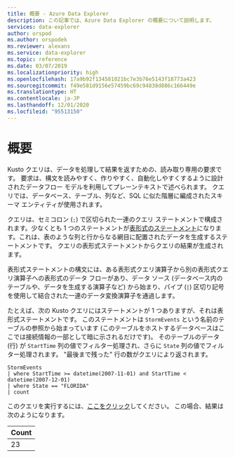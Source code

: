 ```yaml
---
title: 概要 - Azure Data Explorer
description: この記事では、Azure Data Explorer の概要について説明します。
services: data-explorer
author: orspod
ms.author: orspodek
ms.reviewer: alexans
ms.service: data-explorer
ms.topic: reference
ms.date: 03/07/2019
ms.localizationpriority: high
ms.openlocfilehash: 17a9b92f134581021bc7e3b76e5143f18773a423
ms.sourcegitcommit: f49e581d9156e57459bc69c94838d886c166449e
ms.translationtype: HT
ms.contentlocale: ja-JP
ms.lasthandoff: 12/01/2020
ms.locfileid: "95513150"
---
```

# <a name="overview"></a>概要

Kusto クエリは、データを処理して結果を返すための、読み取り専用の要求です。
要求は、構文を読みやすく、作りやすく、自動化しやすくするように設計されたデータフロー モデルを利用してプレーンテキストで述べられます。 クエリでは、データベース、テーブル、列など、SQL に似た階層に編成されたスキーマ エンティティが使用されます。

クエリは、セミコロン (`;`) で区切られた一連のクエリ ステートメントで構成されます。少なくとも 1 つのステートメントが[表形式のステートメント](tabularexpressionstatements.md)になります。これは、表のような列と行からなる網目に配置されたデータを生成するステートメントです。 クエリの表形式ステートメントからクエリの結果が生成されます。

表形式ステートメントの構文には、ある表形式クエリ演算子から別の表形式クエリ演算子への表形式のデータ フローがあり、データ ソース (データベース内のテーブルや、データを生成する演算子など) から始まり、パイプ (`|`) 区切り記号を使用して結合された一連のデータ変換演算子を通過します。

たとえば、次の Kusto クエリにはステートメントが 1 つありますが、それは表形式ステートメントです。 このステートメントは `StormEvents` という名前のテーブルの参照から始まっています (このテーブルをホストするデータベースはここでは接続情報の一部として暗に示されるだけです)。 そのテーブルのデータ (行) が `StartTime` 列の値でフィルター処理され、さらに `State` 列の値でフィルター処理されます。 "最後まで残った" 行の数がクエリにより返されます。

<!-- csl: https://help.kusto.windows.net:443/Samples -->
```kusto
StormEvents 
| where StartTime >= datetime(2007-11-01) and StartTime < datetime(2007-12-01)
| where State == "FLORIDA"  
| count 
```

このクエリを実行するには、[ここをクリック](https://dataexplorer.azure.com/clusters/help/databases/Samples?query=H4sIAAAAAAAAAwsuyS/KdS1LzSspVuDlqlEoz0gtSlUILkksKgnJzE1VsLNVSEksSS0BsjWMDAzMdQ0NdQ0MNRUS81KQVNmgKzICKUIxryRVwdZWQcnNxz/I08VRSQFsW3J+aV6JAgAwMx4+hAAAAA==)してください。
この場合、結果は次のようになります。

|Count|
|-----|
|   23|
